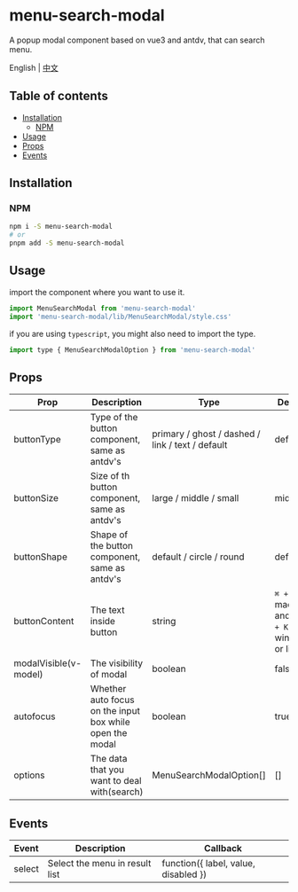 <!-- omit in toc -->
# menu-search-modal

A popup modal component based on vue3 and antdv, that can search menu.

English | [中文](./doc/README.zh-CN.md) 

<!-- omit in toc -->
## Table of contents

- [Installation](#installation)
  - [NPM](#npm)
- [Usage](#usage)
- [Props](#props)
- [Events](#events)


## Installation
### NPM

```bash
npm i -S menu-search-modal
# or
pnpm add -S menu-search-modal
```
## Usage

import the component where you want to use it.
```js
import MenuSearchModal from 'menu-search-modal'
import 'menu-search-modal/lib/MenuSearchModal/style.css'
```

if you are using `typescript`, you might also need to import the type.
```js
import type { MenuSearchModalOption } from 'menu-search-modal'
```

## Props
| **Prop**              | **Description**                                          | **Type**                                         | **Default**                                          |
| --------------------- | -------------------------------------------------------- | ------------------------------------------------ | ---------------------------------------------------- |
| buttonType            | Type of the button component, same as antdv's            | primary / ghost / dashed / link / text / default | default                                              |
| buttonSize            | Size of th button component, same as antdv's             | large / middle / small                           | middle                                               |
| buttonShape           | Shape of the button component, same as antdv's           | default / circle / round                         | default                                              |
| buttonContent         | The text inside button                                   | string                                           | `⌘ + K` in macOS, and `Ctrl + K` in windows or linux |
| modalVisible(v-model) | The visibility of modal                                  | boolean                                          | false                                                |
| autofocus             | Whether auto focus on the input box while open the modal | boolean                                          | true                                                 |
| options               | The data that you want to deal with(search)              | MenuSearchModalOption[]                          | []                                                   |


## Events
| **Event** | **Description**                 | **Callback**                         |
| -------- | ------------------------ | ------------------------------------ |
| select   | Select the menu in result list | function({ label, value, disabled }) |

